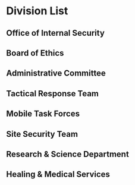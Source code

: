 # Division List

## Office of Internal Security



## Board of Ethics



## Administrative Committee



## Tactical Response Team



## Mobile Task Forces



## Site Security Team



## Research & Science Department



## Healing & Medical Services

